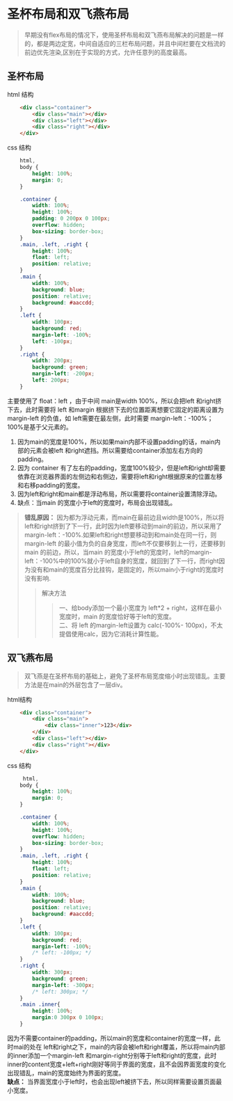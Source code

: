 # 圣杯布局和双飞燕布局
> 早期没有flex布局的情况下，使用圣杯布局和双飞燕布局解决的问题是一样的，都是两边定宽，中间自适应的三栏布局问题，并且中间栏要在文档流的前边优先渲染,区别在于实现的方式，允许任意列的高度最高。

## 圣杯布局
html 结构
```html
    <div class="container">
        <div class="main"></div>
        <div class="left"></div>
        <div class="right"></div>
    </div>
```
css 结构
```css
    html,
    body {
        height: 100%;
        margin: 0;
    }

    .container {
    	width: 100%;
    	height: 100%;
    	padding: 0 200px 0 100px;
    	overflow: hidden;
    	box-sizing: border-box;
    }
    .main, .left, .right {
        height: 100%;
    	float: left;
    	position: relative;
    }
    .main {
    	width: 100%;
    	background: blue;
    	position: relative;
    	background: #aaccdd;
    }
    .left {
    	width: 100px;
    	background: red;
    	margin-left: -100%;
    	left: -100px;
    }
    .right {
    	width: 200px;
    	background: green;
    	margin-left: -200px;
    	left: 200px;
    }
```

主要使用了 float：left ，由于中间 main是width 100%，所以会把left 和right挤下去，此时需要将 left 和margin 根据挤下去的位置距离想要它固定的距离设置为 margin-left 的负值，如 left需要在最左侧，此时需要 margin-left：-100%； 100%是基于父元素的。
1. 因为main的宽度是100%，所以如果main内部不设置padding的话，main内部的元素会被left 和right遮挡。所以需要给container添加左右方向的padding。
2. 因为 container 有了左右的padding，宽度100%较少，但是left和right却需要依靠在浏览器界面的左侧边和右侧边，需要将left和right根据原来的位置左移和右移padding的宽度。
3. 因为left和right和main都是浮动布局，所以需要将container设置清除浮动。
4. 缺点：当main 的宽度小于left的宽度时，布局会出现错乱。
> **错乱原因：** 因为都为浮动元素，而main在最前边且width是100%，所以将left和right挤到了下一行，此时因为left要移动到main的前边，所以采用了margin-left：-100%.如果left和right想要移动到和main处在同一行，则margin-left 的最小值为负的自身宽度，而left不仅要移到上一行，还要移到main 的前边，所以，当main 的宽度小于left的宽度时，left的margin-left：-100%中的100%就小于left自身的宽度，就回到了下一行，而right因为没有和main的宽度百分比挂钩，是固定的，所以main小于right的宽度时没有影响.
>> 解决方法
>>>一、给body添加一个最小宽度为 left*2 + right，这样在最小宽度时，main 的宽度恰好等于left的宽度。  
>>>二、将 left 的margin-left设置为 calc(-100%- 100px)，不太提倡使用calc，因为它消耗计算性能。



## 双飞燕布局
> 双飞燕是在圣杯布局的基础上，避免了圣杯布局宽度缩小时出现错乱。主要方法是在main的外层包含了一层div。  

html结构
```html
    <div class="container">
        <div class="main">
            <div class="inner">123</div>
        </div>
        <div class="left"></div>
        <div class="right"></div>
    </div>
```

css 结构
```css
     html,
    body {
        height: 100%;
        margin: 0;
    }

    .container {
    	width: 100%;
    	height: 100%;
    	overflow: hidden;
    	box-sizing: border-box;
    }
    .main, .left, .right {
        height: 100%;
    	float: left;
    	position: relative;
    }
    .main {
    	width: 100%;
    	background: blue;
    	position: relative;
    	background: #aaccdd;
    }
    .left {
    	width: 100px;
    	background: red;
    	margin-left: -100%;
    	/* left: -100px; */
    }
    .right {
    	width: 300px;
    	background: green;
    	margin-left: -300px;
    	/* left: 300px; */
    }
    .main .inner{
        height: 100%;
        margin:0 300px 0 100px;
    }
```
因为不需要container的padding，所以main的宽度和container的宽度一样，此时mai的处在 left和right之下，main的内容会被left和right覆盖，所以将main内部的inner添加一个margin-left 和margin-right分别等于left和right的宽度，此时inner的content宽度+left+right刚好等同于界面的宽度，且不会因界面宽度的变化出现错乱，main的宽度始终为界面的宽度。  
**缺点：** 当界面宽度小于left时，也会出现left被挤下去，所以同样需要设置页面最小宽度。